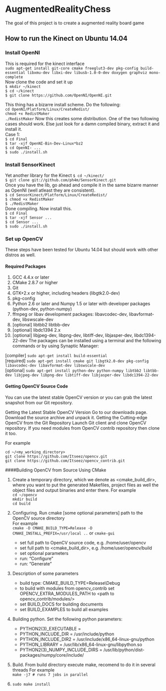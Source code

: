 ﻿# AugmentedRealityChess
The goal of this project is to create a augmented reality board game
## How to run the Kinect on Ubuntu 14.04 

### Install OpenNI 
This is required for the kinect interface   
`sudo apt-get install git-core cmake freeglut3-dev pkg-config build-essential libxmu-dev libxi-dev libusb-1.0-0-dev doxygen graphviz mono-complete`  
Now clone the code and set it up  
`$ mkdir ~/kinect`  
`$ cd ~/kinect`   
`$ git clone https://github.com/OpenNI/OpenNI.git`   
    
This thing has a bizarre install scheme. Do the following:  
`cd OpenNI/Platform/Linux/CreateRedist/`   
`chmod +x RedistMaker`   
`./RedistMaker`
Now this creates some distribution. One of the two following cases should work. Else just look for a damn compiled binary, extract it and install it.    
Case 1:   
`$ cd Final`  
`$ tar -xjf OpenNI-Bin-Dev-Linux*bz2`  
`$ cd OpenNI- ...`   
`$ sudo ./install.sh`   

### Install SensorKinect 
Yet another library for the Kinect
`$ cd ~/kinect/`   
`$ git clone git://github.com/ph4m/SensorKinect.git`   
Once you have the lib, go ahead and compile it in the same bizarre manner as OpenNI (well atleast they are consistent).   
`$ cd SensorKinect/Platform/Linux/CreateRedist/ `   
`$ chmod +x RedistMaker`   
`$ ./RedistMaker`   
Done compiling. Now install this.  
`$ cd Final`  
`$ tar -xjf Sensor ...`  
`$ cd Sensor ...`  
`$ sudo ./install.sh`  
### Set up OpenCV
These steps have been tested for Ubuntu 14.04 but should work with other distros as well.
#### Required Packages
1. GCC 4.4.x or later
2. CMake 2.8.7 or higher
3. Git
4. GTK+2.x or higher, including headers (libgtk2.0-dev)
5. pkg-config
5. Python 2.6 or later and Numpy 1.5 or later with developer packages (python-dev, python-numpy)
6. ffmpeg or libav development packages: libavcodec-dev, libavformat-dev, libswscale-dev
7. [optional] libtbb2 libtbb-dev
8. [optional] libdc1394 2.x
9. [optional] libjpeg-dev, libpng-dev, libtiff-dev, libjasper-dev, libdc1394-22-dev
The packages can be installed using a terminal and the following commands or by using Synaptic Manager:

[compiler] `sudo apt-get install build-essential`   
[required] `sudo apt-get install cmake git libgtk2.0-dev pkg-config libavcodec-dev libavformat-dev libswscale-dev`   
[optional] `sudo apt-get install python-dev python-numpy libtbb2 libtbb-dev libjpeg-dev libpng-dev libtiff-dev libjasper-dev libdc1394-22-dev`   

#### Getting OpenCV Source Code

You can use the latest stable OpenCV version or you can grab the latest snapshot from our Git repository.

Getting the Latest Stable OpenCV Version
Go to our downloads page.
Download the source archive and unpack it.
Getting the Cutting-edge OpenCV from the Git Repository
Launch Git client and clone OpenCV repository. If you need modules from OpenCV contrib repository then clone it too.

For example

`cd ~/<my_working_directory>`  
`git clone https://github.com/Itseez/opencv.git`   
`git clone https://github.com/Itseez/opencv_contrib.git`  

####Building OpenCV from Source Using CMake

1. Create a temporary directory, which we denote as <cmake_build_dir>, where you want to put the generated Makefiles, project files as well the object files and output binaries and enter there.
For example  
`cd ~/opencv`  
`mkdir build`  
`cd build`  
2. Configuring. Run cmake [some optional parameters] path to the OpenCV source directory  
For example  
`cmake -D CMAKE_BUILD_TYPE=Release -D CMAKE_INSTALL_PREFIX=/usr/local ..`
or `cmake-gui`  
   * set full path to OpenCV source code, e.g. /home/user/opencv
   * set full path to <cmake_build_dir>, e.g. /home/user/opencv/build
   * set optional parameters
   * run: “Configure”
   * run: “Generate”
3. Description of some parameters
   * build type: CMAKE_BUILD_TYPE=Release\Debug
   * to build with modules from opencv_contrib set OPENCV_EXTRA_MODULES_PATH to <path to opencv_contrib/modules/>
   * set BUILD_DOCS for building documents
   * set BUILD_EXAMPLES to build all examples
4. Building python. Set the following python parameters:
   * PYTHON2(3)_EXECUTABLE = <path to python>
   * PYTHON_INCLUDE_DIR = /usr/include/python<version>
   * PYTHON_INCLUDE_DIR2 = /usr/include/x86_64-linux-gnu/python<version>
   * PYTHON_LIBRARY = /usr/lib/x86_64-linux-gnu/libpython<version>.so
   * PYTHON2(3)_NUMPY_INCLUDE_DIRS = /usr/lib/python<version>/dist-packages/numpy/core/include/

5. Build. From build directory execute make, recomend to do it in several threads
For example  
`make -j7 # runs 7 jobs in parallel`   

6. `sudo make install`

